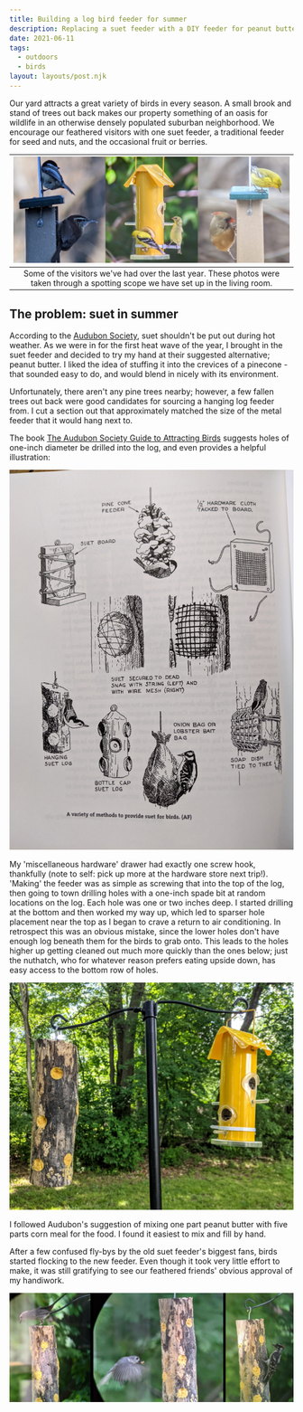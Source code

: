```yaml
---
title: Building a log bird feeder for summer 
description: Replacing a suet feeder with a DIY feeder for peanut butter and corn meal 
date: 2021-06-11
tags:
  - outdoors
  - birds 
layout: layouts/post.njk
---
```


Our yard attracts a great variety of birds in every season. A small brook and stand of trees out back makes our property something of an oasis for wildlife in an otherwise densely populated suburban neighborhood. We encourage our feathered visitors with one suet feeder, a traditional feeder for seed and nuts, and the occasional fruit or berries.

| ![a collage of several types of birds at feeders](/img/bird-collage-1.png) |
| :---: |
| Some of the visitors we've had over the last year. These photos were taken through a spotting scope we have set up in the living room. |

## The problem: suet in summer

According to the [Audubon Society](https://www.audubon.org/news/11-tips-feeding-backyard-birds), suet shouldn't be put out during hot weather. As we were in for the first heat wave of the year, I brought in the suet feeder and decided to try my hand at their suggested alternative; peanut butter. I liked the idea of stuffing it into the crevices of a pinecone - that sounded easy to do, and would blend in nicely with its environment.

Unfortunately, there aren't any pine trees nearby; however, a few fallen trees out back were good candidates for sourcing a hanging log feeder from. I cut a section out that approximately matched the size of the metal feeder that it would hang next to.

The book [The Audubon Society Guide to Attracting Birds](https://www.cornellpress.cornell.edu/book/9780801488641/the-audubon-society-guide-to-attracting-birds/#bookTabs=1) suggests holes of one-inch diameter be drilled into the log, and even provides a helpful illustration:

![illustrations of various DIY bird feeders, including the hanging log with drilled holes](/img/audubon-illustration.jpg)

My 'miscellaneous hardware' drawer had exactly one screw hook, thankfully (note to self: pick up more at the hardware store next trip!). 'Making' the feeder was as simple as screwing that into the top of the log, then going to town drilling holes with a one-inch spade bit at random locations on the log. Each hole was one or two inches deep. I started drilling at the bottom and then worked my way up, which led to sparser hole placement near the top as I began to crave a return to air conditioning. In retrospect this was an obvious mistake, since the lower holes don't have enough log beneath them for the birds to grab onto. This leads to the holes higher up getting cleaned out much more quickly than the ones below; just the nuthatch, who for whatever reason prefers eating upside down, has easy access to the bottom row of holes.

![the log feeder next to the metal feeder](/img/feeders.jpg)

I followed Audubon's suggestion of mixing one part peanut butter with five parts corn meal for the food. I found it easiest to mix and fill by hand.

After a few confused fly-bys by the old suet feeder's biggest fans, birds started flocking to the new feeder. Even though it took very little effort to make, it was still gratifying to see our feathered friends' obvious approval of my handiwork.

![a collage of several birds at the new feeder](/img/bird-collage-2.png)
